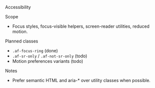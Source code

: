 Accessibility

Scope
- Focus styles, focus-visible helpers, screen-reader utilities, reduced motion.

Planned classes
- `.af-focus-ring` (done)
- `.af-sr-only` / `.af-not-sr-only` (todo)
- Motion preferences variants (todo)

Notes
- Prefer semantic HTML and aria-* over utility classes when possible.

